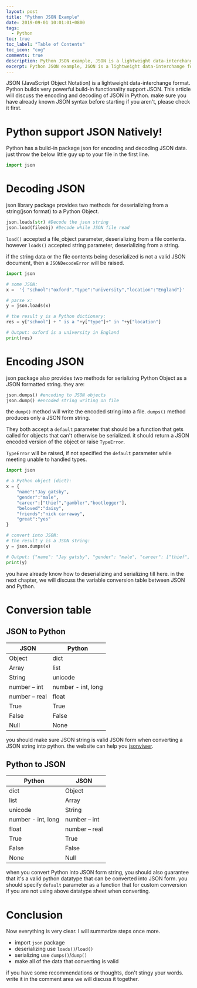 ```yaml
---
layout: post
title: "Python JSON Example"
date: 2019-09-01 10:01:01+0800
tags:
  - Python
toc: true
toc_label: "Table of Contents"
toc_icon: "cog"
comments: true
description: Python JSON example, JSON is a lightweight data-interchange format.Python builds very powerful functionality support it.decording with load/loads, encoding with dump/dumps.
excerpt: Python JSON example, JSON is a lightweight data-interchange format.Python builds very powerful functionality support it.decording with load/loads, encoding with dump/dumps.
---
```

JSON (JavaScript Object Notation) is a lightweight data-interchange format. Python builds very powerful build-in functionality support JSON. This article will discuss the encoding and decoding of JSON in Python. make sure you have already known JSON syntax before starting if you aren't, please check it first.

# Python support JSON Natively!
Python has a build-in package json for encoding and decoding JSON data. just throw the below little guy up to your file in the first line.

```python
import json
```

# Decoding JSON
json library package provides two methods for deserializing from a string(json format) to a Python Object. 
```python
json.loads(str) #Decode the json string
json.load(fileobj) #Decode while JSON file read
```
`load()` accepted a file_object parameter, deserializing from a file contents. however `loads()` accepted string parameter, deserializing from a string.

if the string data or the file contents being deserialized is not a valid JSON document, then a `JSONDecodeError` will be raised.
```python
import json

# some JSON:
x =  '{ "school":"oxford","type":"university","location":"England"}'

# parse x:
y = json.loads(x)

# the result y is a Python dictionary:
res = y["school"] + " is a "+y["type"]+" in "+y["location"]

# Output: oxford is a university in England
print(res)
```

# Encoding JSON
json package also provides two methods for serializing Python Object as a JSON formatted string. they are:
```python
json.dumps() #encoding to JSON objects
json.dump() #encoded string writing on file
```
the `dump()` method will write the encoded string into a file. `dumps()` method produces only a JSON form string.

They both accept a `default` parameter that should be a function that gets called for objects that can't otherwise be serialized. it should return a JSON encoded version of the object or raise `TypeError`. 

`TypeError` will be raised, if not specified the `default` parameter while meeting unable to handled types.
```python
import json

# a Python object (dict):
x = {
    "name":"Jay gatsby",
    "gender":"male",
    "career":["thief","gambler","bootlegger"],
    "beloved":"daisy",
    "friends":"nick carraway",
    "great":"yes"
}

# convert into JSON:
# the result y is a JSON string:
y = json.dumps(x)

# Output: {"name": "Jay gatsby", "gender": "male", "career": ["thief", "gambler", "bootlegger"], "beloved": "daisy", "friends": "nick carraway", "great": "yes"}
print(y)
```

you have already know how to deserializing and serializing till here. in the next chapter, we will discuss the variable conversion table between JSON and Python.
# Conversion table
## JSON to Python

| JSON          | Python             |
|---------------|--------------------|
| Object        | dict               |
| Array         | list               |
| String        | unicode            |
| number – int  | number - int, long |
| number – real | float              |
| True          | True               |
| False         | False              |
| Null          | None               |

you should make sure JSON string is valid JSON form when converting a JSON string into python. the website can help you [jsonviwer](http://jsonviewer.stack.hu/).

## Python to JSON

| Python             | JSON          |
|--------------------|---------------|
| dict               | Object        |
| list               | Array         |
| unicode            | String        |
| number - int, long | number – int  |
| float              | number – real |
| True               | True          |
| False              | False         |
| None               | Null          |

when you convert Python into JSON form string, you should also guarantee that it's a valid python datatype that can be converted into JSON form. you should specify `default` parameter as a function that for custom conversion if you are not using above datatype sheet when converting.

# Conclusion
Now everything is very clear. I will summarize steps once more.
* import `json` package
* deserializing use `loads()`/`load()`
* serializing  use `dumps()`/`dump()`
* make all of the data that converting is valid

if you have some recommendations or thoughts, don't stingy your words.
write it in the comment area we will discuss it together.
